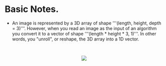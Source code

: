 # Basic Notes.

* An image is represented by a 3D array of shape '''(length, height, depth = 3)'''. However, when you read an image as the input of an algorithm you convert it to a vector of shape '''(length * height * 3, 1)'''. In other words, you "unroll", or reshape, the 3D array into a 1D vector.
<br>
<p align="center">
  <kbd>
  <img src="https://scskhdstquuqymbdvdcitc.coursera-apps.org/files/Week%202/Python%20Basics%20with%20Numpy/images/image2vector_kiank.png">
  </kbd>  
</p><br>
